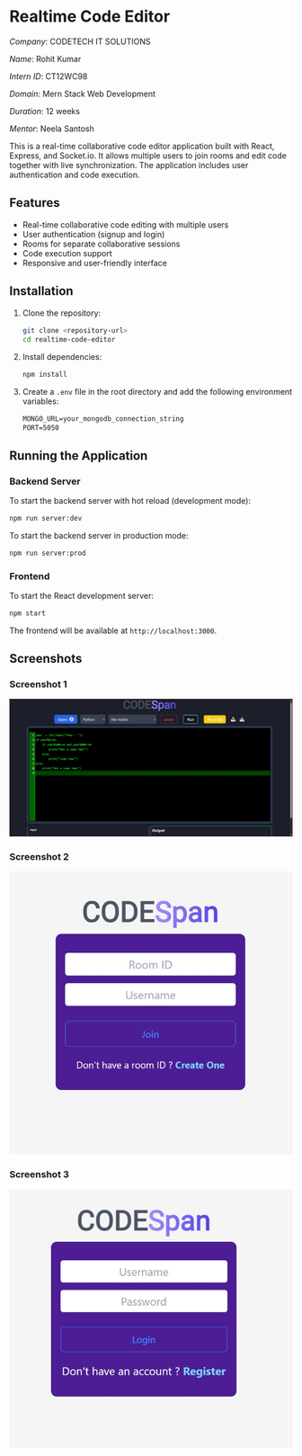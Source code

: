 # Realtime Code Editor

*Company*: CODETECH IT SOLUTIONS

*Name*: Rohit Kumar

*Intern ID*: CT12WC98

*Domain*: Mern Stack Web Development

*Duration*: 12 weeks

*Mentor*: Neela Santosh

This is a real-time collaborative code editor application built with React, Express, and Socket.io. It allows multiple users to join rooms and edit code together with live synchronization. The application includes user authentication and code execution.

## Features

- Real-time collaborative code editing with multiple users
- User authentication (signup and login)
- Rooms for separate collaborative sessions
- Code execution support
- Responsive and user-friendly interface

## Installation

1. Clone the repository:
   ```bash
   git clone <repository-url>
   cd realtime-code-editor
   ```

2. Install dependencies:
   ```bash
   npm install
   ```

3. Create a `.env` file in the root directory and add the following environment variables:
   ```
   MONGO_URL=your_mongodb_connection_string
   PORT=5050
   ```

## Running the Application

### Backend Server

To start the backend server with hot reload (development mode):
```bash
npm run server:dev
```

To start the backend server in production mode:
```bash
npm run server:prod
```

### Frontend

To start the React development server:
```bash
npm start
```

The frontend will be available at `http://localhost:3000`.

## Screenshots

### Screenshot 1
![Screenshot 1](./image1.png)

### Screenshot 2
![Screenshot 2](./image2.png)

### Screenshot 3
![Screenshot 3](./image3.png)

